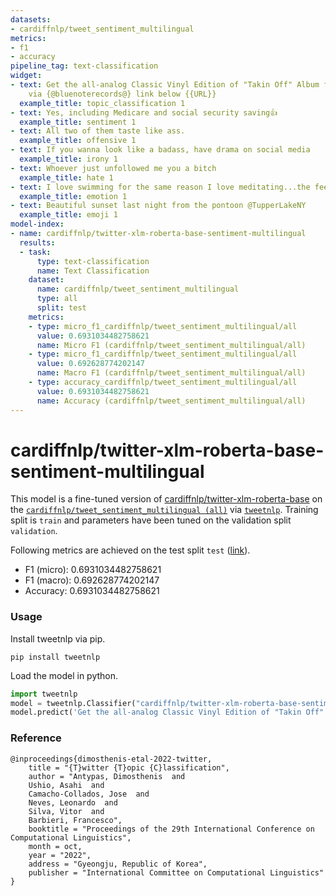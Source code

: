 ```yaml
---
datasets:
- cardiffnlp/tweet_sentiment_multilingual
metrics:
- f1
- accuracy
pipeline_tag: text-classification
widget:
- text: Get the all-analog Classic Vinyl Edition of "Takin Off" Album from {@herbiehancock@}
    via {@bluenoterecords@} link below {{URL}}
  example_title: topic_classification 1
- text: Yes, including Medicare and social security saving👍
  example_title: sentiment 1
- text: All two of them taste like ass.
  example_title: offensive 1
- text: If you wanna look like a badass, have drama on social media
  example_title: irony 1
- text: Whoever just unfollowed me you a bitch
  example_title: hate 1
- text: I love swimming for the same reason I love meditating...the feeling of weightlessness.
  example_title: emotion 1
- text: Beautiful sunset last night from the pontoon @TupperLakeNY
  example_title: emoji 1
model-index:
- name: cardiffnlp/twitter-xlm-roberta-base-sentiment-multilingual
  results:
  - task:
      type: text-classification
      name: Text Classification
    dataset:
      name: cardiffnlp/tweet_sentiment_multilingual
      type: all
      split: test
    metrics:
    - type: micro_f1_cardiffnlp/tweet_sentiment_multilingual/all
      value: 0.6931034482758621
      name: Micro F1 (cardiffnlp/tweet_sentiment_multilingual/all)
    - type: micro_f1_cardiffnlp/tweet_sentiment_multilingual/all
      value: 0.692628774202147
      name: Macro F1 (cardiffnlp/tweet_sentiment_multilingual/all)
    - type: accuracy_cardiffnlp/tweet_sentiment_multilingual/all
      value: 0.6931034482758621
      name: Accuracy (cardiffnlp/tweet_sentiment_multilingual/all)
---
```

# cardiffnlp/twitter-xlm-roberta-base-sentiment-multilingual 

This model is a fine-tuned version of [cardiffnlp/twitter-xlm-roberta-base](https://huggingface.co/cardiffnlp/twitter-xlm-roberta-base) on the 
[`cardiffnlp/tweet_sentiment_multilingual (all)`](https://huggingface.co/datasets/cardiffnlp/tweet_sentiment_multilingual) 
via [`tweetnlp`](https://github.com/cardiffnlp/tweetnlp).
Training split is `train` and parameters have been tuned on the validation split `validation`.

Following metrics are achieved on the test split `test` ([link](https://huggingface.co/cardiffnlp/twitter-xlm-roberta-base-sentiment-multilingual/raw/main/metric.json)).

- F1 (micro): 0.6931034482758621
- F1 (macro): 0.692628774202147
- Accuracy: 0.6931034482758621

### Usage
Install tweetnlp via pip.
```shell
pip install tweetnlp
```
Load the model in python.
```python
import tweetnlp
model = tweetnlp.Classifier("cardiffnlp/twitter-xlm-roberta-base-sentiment-multilingual", max_length=128)
model.predict('Get the all-analog Classic Vinyl Edition of "Takin Off" Album from {@herbiehancock@} via {@bluenoterecords@} link below {{URL}}')
```

### Reference

```
@inproceedings{dimosthenis-etal-2022-twitter,
    title = "{T}witter {T}opic {C}lassification",
    author = "Antypas, Dimosthenis  and
    Ushio, Asahi  and
    Camacho-Collados, Jose  and
    Neves, Leonardo  and
    Silva, Vitor  and
    Barbieri, Francesco",
    booktitle = "Proceedings of the 29th International Conference on Computational Linguistics",
    month = oct,
    year = "2022",
    address = "Gyeongju, Republic of Korea",
    publisher = "International Committee on Computational Linguistics"
}
```


